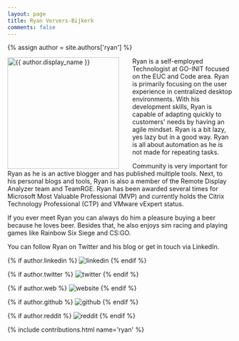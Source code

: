 ```yaml
---
layout: page
title: Ryan Ververs-Bijkerk
comments: false
---
```

{% assign author = site.authors['ryan'] %}

<img style="float: left; width: 250px; margin-right: 30px;" src="{{ site.url }}{{ author.picture | relative_url }}" alt="{{ author.display_name }}">Ryan is a self-employed Technologist at GO-INIT focused on the EUC and Code area. Ryan is primarily focusing on the user experience in centralized desktop environments. With his development skills, Ryan is capable of adapting quickly to customers' needs by having an agile mindset. Ryan is a bit lazy, yes lazy but in a good way. Ryan is all about automation as he is not made for repeating tasks.

Community is very important for Ryan as he is an active blogger and has published multiple tools. Next, to his personal blogs and tools, Ryan is also a member of the Remote Display Analyzer team and TeamRGE. Ryan has been awarded several times for Microsoft Most Valuable Professional (MVP) and currently holds the Citrix Technology Professional (CTP) and VMware vExpert status.

If you ever meet Ryan you can always do him a pleasure buying a beer because he loves beer. Besides that, he also enjoys sim racing and playing games like Rainbow Six Siege and CS:GO.

You can follow Ryan on Twitter and his blog or get in touch via LinkedIn.

<div class="social-button-member">
{% if author.linkedin %}
<a style="text-decoration: none;" href="{{author.linkedin}}" target="_blank"><img class="author-box-socials-icon" src="{{ site.baseurl }}/assets/images/social/027-linkedin.png" alt="linkedin"></a>
{% endif %}

{% if author.twitter %}
<a style="text-decoration: none;" href="{{author.twitter}}" target="_blank"><img class="author-box-socials-icon" src="{{ site.baseurl }}/assets/images/social/008-twitter.png" alt="twitter"></a>
{% endif %}

{% if author.web %}
<a style="text-decoration: none;" href="{{author.web}}" target="_blank"><img class="author-box-socials-icon" src="{{ site.baseurl }}/assets/images/social/030-html-5.png" alt="website"></a>
{% endif %}

{% if author.github %}
<a style="text-decoration: none;" href="{{author.github}}" target="_blank"><img class="author-box-socials-icon" src="{{ site.baseurl }}/assets/images/social/050-github.png" alt="github"></a>
{% endif %}

{% if author.reddit %}
<a style="text-decoration: none;" href="{{author.reddit}}" target="_blank"><img class="author-box-socials-icon" src="{{ site.baseurl }}/assets/images/social/018-reddit.png" alt="reddit"></a>
{% endif %}
</div>

{% include contributions.html name='ryan' %}

